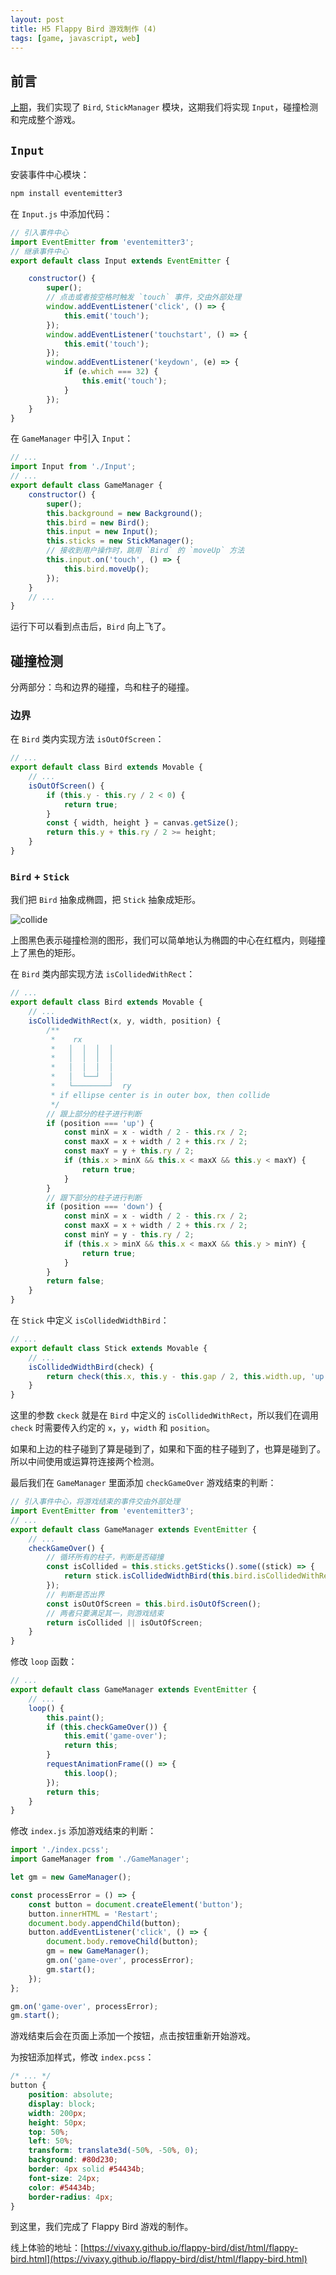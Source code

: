 ```yaml
---
layout: post
title: H5 Flappy Bird 游戏制作 (4)
tags: [game, javascript, web]
---
```


## 前言

[上期](https://vivaxyblog.github.io/2017/07/23/h5-flappy-bird-3.html)，我们实现了 `Bird`, `StickManager` 模块，这期我们将实现 `Input`，碰撞检测和完成整个游戏。

## `Input`

安装事件中心模块：

```sh
npm install eventemitter3
```

在 `Input.js` 中添加代码：

```js
// 引入事件中心
import EventEmitter from 'eventemitter3';
// 继承事件中心
export default class Input extends EventEmitter {

    constructor() {
        super();
        // 点击或者按空格时触发 `touch` 事件，交由外部处理
        window.addEventListener('click', () => {
            this.emit('touch');
        });
        window.addEventListener('touchstart', () => {
            this.emit('touch');
        });
        window.addEventListener('keydown', (e) => {
            if (e.which === 32) {
                this.emit('touch');
            }
        });
    }
}
```

在 `GameManager` 中引入 `Input`：

```js
// ...
import Input from './Input';
// ...
export default class GameManager {
    constructor() {
        super();
        this.background = new Background();
        this.bird = new Bird();
        this.input = new Input();
        this.sticks = new StickManager();
        // 接收到用户操作时，跳用 `Bird` 的 `moveUp` 方法
        this.input.on('touch', () => {
            this.bird.moveUp();
        });
    }
    // ...
}
```

运行下可以看到点击后，`Bird` 向上飞了。

## 碰撞检测

分两部分：鸟和边界的碰撞，鸟和柱子的碰撞。

### 边界

在 `Bird` 类内实现方法 `isOutOfScreen`：

```js
// ...
export default class Bird extends Movable {
    // ...
    isOutOfScreen() {
        if (this.y - this.ry / 2 < 0) {
            return true;
        }
        const { width, height } = canvas.getSize();
        return this.y + this.ry / 2 >= height;
    }
}
```

### `Bird` + `Stick`

我们把 `Bird` 抽象成椭圆，把 `Stick` 抽象成矩形。

![collide](/image/2017-07-24-h5-flappy-bird-4/collide.png)

上图黑色表示碰撞检测的图形，我们可以简单地认为椭圆的中心在红框内，则碰撞上了黑色的矩形。

在 `Bird` 类内部实现方法 `isCollidedWithRect`：

```js
// ...
export default class Bird extends Movable {
    // ...
    isCollidedWithRect(x, y, width, position) {
        /**
         *    rx
         *   │  │  │  │
         *   │  │  │  │
         *   │  │  │  │
         *   │  └──┘  │
         *   └────────┘  ry
         * if ellipse center is in outer box, then collide
         */
        // 跟上部分的柱子进行判断
        if (position === 'up') {
            const minX = x - width / 2 - this.rx / 2;
            const maxX = x + width / 2 + this.rx / 2;
            const maxY = y + this.ry / 2;
            if (this.x > minX && this.x < maxX && this.y < maxY) {
                return true;
            }
        }
        // 跟下部分的柱子进行判断
        if (position === 'down') {
            const minX = x - width / 2 - this.rx / 2;
            const maxX = x + width / 2 + this.rx / 2;
            const minY = y - this.ry / 2;
            if (this.x > minX && this.x < maxX && this.y > minY) {
                return true;
            }
        }
        return false;
    }
}
```

在 `Stick` 中定义 `isCollidedWidthBird`：

```js
// ...
export default class Stick extends Movable {
    // ...
    isCollidedWidthBird(check) {
        return check(this.x, this.y - this.gap / 2, this.width.up, 'up') || check(this.x, this.y + this.gap / 2, this.width.down, 'down');
    }
}
```

这里的参数 `ckeck` 就是在 `Bird` 中定义的 `isCollidedWithRect`，所以我们在调用 `check` 时需要传入约定的 `x`，`y`，`width` 和 `position`。

如果和上边的柱子碰到了算是碰到了，如果和下面的柱子碰到了，也算是碰到了。所以中间使用或运算符连接两个检测。

最后我们在 `GameManager` 里面添加 `checkGameOver` 游戏结束的判断：

```js
// 引入事件中心，将游戏结束的事件交由外部处理
import EventEmitter from 'eventemitter3';
// ...
export default class GameManager extends EventEmitter {
    // ...
    checkGameOver() {
        // 循环所有的柱子，判断是否碰撞
        const isCollided = this.sticks.getSticks().some((stick) => {
            return stick.isCollidedWidthBird(this.bird.isCollidedWithRect.bind(this.bird));
        });
        // 判断是否出界
        const isOutOfScreen = this.bird.isOutOfScreen();
        // 两者只要满足其一，则游戏结束
        return isCollided || isOutOfScreen;
    }
}
```

修改 `loop` 函数：

```js
// ...
export default class GameManager extends EventEmitter {
    // ...
    loop() {
        this.paint();
        if (this.checkGameOver()) {
            this.emit('game-over');
            return this;
        }
        requestAnimationFrame(() => {
            this.loop();
        });
        return this;
    }
}
```

修改 `index.js` 添加游戏结束的判断：

```js
import './index.pcss';
import GameManager from './GameManager';

let gm = new GameManager();

const processError = () => {
    const button = document.createElement('button');
    button.innerHTML = 'Restart';
    document.body.appendChild(button);
    button.addEventListener('click', () => {
        document.body.removeChild(button);
        gm = new GameManager();
        gm.on('game-over', processError);
        gm.start();
    });
};

gm.on('game-over', processError);
gm.start();
```

游戏结束后会在页面上添加一个按钮，点击按钮重新开始游戏。

为按钮添加样式，修改 `index.pcss`：

```css
/* ... */
button {
    position: absolute;
    display: block;
    width: 200px;
    height: 50px;
    top: 50%;
    left: 50%;
    transform: translate3d(-50%, -50%, 0);
    background: #80d230;
    border: 4px solid #54434b;
    font-size: 24px;
    color: #54434b;
    border-radius: 4px;
}
```

到这里，我们完成了 Flappy Bird 游戏的制作。

线上体验的地址：[https://vivaxy.github.io/flappy-bird/dist/html/flappy-bird.html](https://vivaxy.github.io/flappy-bird/dist/html/flappy-bird.html)
